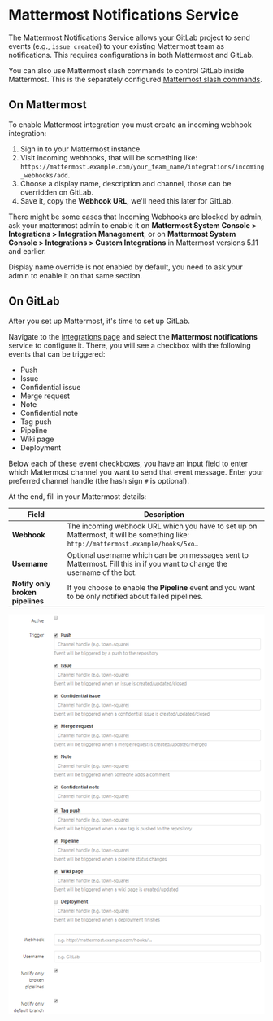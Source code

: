 # Mattermost Notifications Service

The Mattermost Notifications Service allows your GitLab project to send events (e.g., `issue created`) to your existing Mattermost team as notifications. This requires configurations in both Mattermost and GitLab.

You can also use Mattermost slash commands to control GitLab inside Mattermost. This is the separately configured [Mattermost slash commands](mattermost_slash_commands.md).

## On Mattermost

To enable Mattermost integration you must create an incoming webhook integration:

1. Sign in to your Mattermost instance.
1. Visit incoming webhooks, that will be something like: `https://mattermost.example.com/your_team_name/integrations/incoming_webhooks/add`.
1. Choose a display name, description and channel, those can be overridden on GitLab.
1. Save it, copy the **Webhook URL**, we'll need this later for GitLab.

There might be some cases that Incoming Webhooks are blocked by admin, ask your mattermost admin to enable
it on **Mattermost System Console > Integrations > Integration Management**, or on **Mattermost System Console > Integrations > Custom Integrations** in Mattermost versions 5.11 and earlier.

Display name override is not enabled by default, you need to ask your admin to enable it on that same section.

## On GitLab

After you set up Mattermost, it's time to set up GitLab.

Navigate to the [Integrations page](project_services.md#accessing-the-project-services)
and select the **Mattermost notifications** service to configure it.
There, you will see a checkbox with the following events that can be triggered:

- Push
- Issue
- Confidential issue
- Merge request
- Note
- Confidential note
- Tag push
- Pipeline
- Wiki page
- Deployment

Below each of these event checkboxes, you have an input field to enter
which Mattermost channel you want to send that event message. Enter your preferred channel handle (the hash sign `#` is optional).

At the end, fill in your Mattermost details:

| Field | Description |
| ----- | ----------- |
| **Webhook**  | The incoming webhook URL which you have to set up on Mattermost, it will be something like: `http://mattermost.example/hooks/5xo…` |
| **Username** | Optional username which can be on messages sent to Mattermost. Fill this in if you want to change the username of the bot. |
| **Notify only broken pipelines** | If you choose to enable the **Pipeline** event and you want to be only notified about failed pipelines. |

![Mattermost configuration](img/mattermost_configuration.png)
